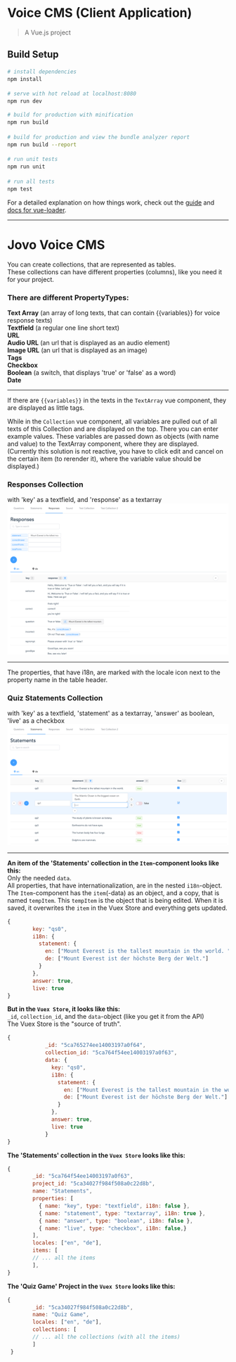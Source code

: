 # Voice CMS (Client Application)

> A Vue.js project

## Build Setup

``` bash
# install dependencies
npm install

# serve with hot reload at localhost:8080
npm run dev

```
``` bash
# build for production with minification
npm run build

# build for production and view the bundle analyzer report
npm run build --report

# run unit tests
npm run unit

# run all tests
npm test
```

For a detailed explanation on how things work, check out the [guide](http://vuejs-templates.github.io/webpack/) and [docs for vue-loader](http://vuejs.github.io/vue-loader).       
        
_____    
# Jovo Voice CMS

You can create collections, that are represented as tables.   
These collections can have different properties (columns), like you need it for your project.  

### There are different PropertyTypes:  
**Text Array** (an array of long texts, that can contain {{variables}} for voice response texts)      
**Textfield** (a regular one line short text)   
**URL**   
**Audio URL** (an url that is displayed as an audio element)    
**Image URL** (an url that is displayed as an image)    
**Tags**  
**Checkbox**    
**Boolean** (a switch, that displays 'true' or 'false' as a word)  
**Date**    
   
____
If there are `{{variables}}` in the texts in the `TextArray` vue component, they are displayed as little tags.   
   
While in the `Collection` vue component, all variables are pulled out of all texts of this Collection 
and are displayed on the top. There you can enter example values. These variables are passed down as objects (with name and value) to the TextArray component, where they are displayed. (Currently this solution is not reactive, you have to click edit and cancel on the certain item (to rerender it), where the variable value should be displayed.)

### Responses Collection
with 'key' as a textfield, and 'response' as a textarray
![Responses Collection](./docs/responses.png) 
____
The properties, that have i18n, are marked with the locale icon next to the property name in the table header.   
   
### Quiz Statements Collection
with 'key' as a textfield, 'statement' as a textarray, 'answer' as boolean, 'live' as a checkbox
![Quiz Statements Collection](./docs/quizstatements.png)  
____
    

**An item of the 'Statements' collection in the `Item`-component looks like this:**   
Only the needed `data`.   
All properties, that have internationalization, are in the nested `i18n`-object.   
The `Item`-component has the `item`(-data) as an object, and a copy, that is named `tempItem`. This `tempItem` is the object that is being edited. When it is saved, it overwrites the `item` in the Vuex Store and everything gets updated.   
```javascript
{
        key: "qs0",
        i18n: {
          statement: {
            en: ["Mount Everest is the tallest mountain in the world. "],
            de: ["Mount Everest ist der höchste Berg der Welt."]
          }
        },
        answer: true,
        live: true
}
```    
**But in the `Vuex Store`, it looks like this:**   
`_id`, `collection_id`, and the `data`-object (like you get it from the API)   
The Vuex Store is the "source of truth".
```javascript
{
            _id: "5ca765274ee14003197a0f64",
            collection_id: "5ca764f54ee14003197a0f63",
            data: {
              key: "qs0",
              i18n: {
                statement: {
                  en: ["Mount Everest is the tallest mountain in the world. "],
                  de: ["Mount Everest ist der höchste Berg der Welt."]
                }
              },
              answer: true,
              live: true
            }
}
```


**The 'Statements' collection in the `Vuex Store` looks like this:**
```javascript
{
        _id: "5ca764f54ee14003197a0f63",
        project_id: "5ca34027f984f508a0c22d8b",
        name: "Statements",
        properties: [
          { name: "key", type: "textfield", i18n: false },
          { name: "statement", type: "textarray", i18n: true },
          { name: "answer", type: "boolean", i18n: false },
          { name: "live", type: "checkbox", i18n: false,}
        ],
        locales: ["en", "de"],
        items: [
		// ... all the items
        ],
}
```

**The 'Quiz Game' Project in the `Vuex Store` looks like this:**
```javascript
{
        _id: "5ca34027f984f508a0c22d8b",
        name: "Quiz Game",
        locales: ["en", "de"],
        collections: [
        // ... all the collections (with all the items)
        ]
 }
```

